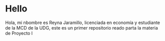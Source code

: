 # Hello
Hola, mi nbombre es Reyna Jaramillo, licenciada en economía y estudiante de la MCD de la UDG, este es un  primer repositorio reado parta la materia de Proyecto I 
